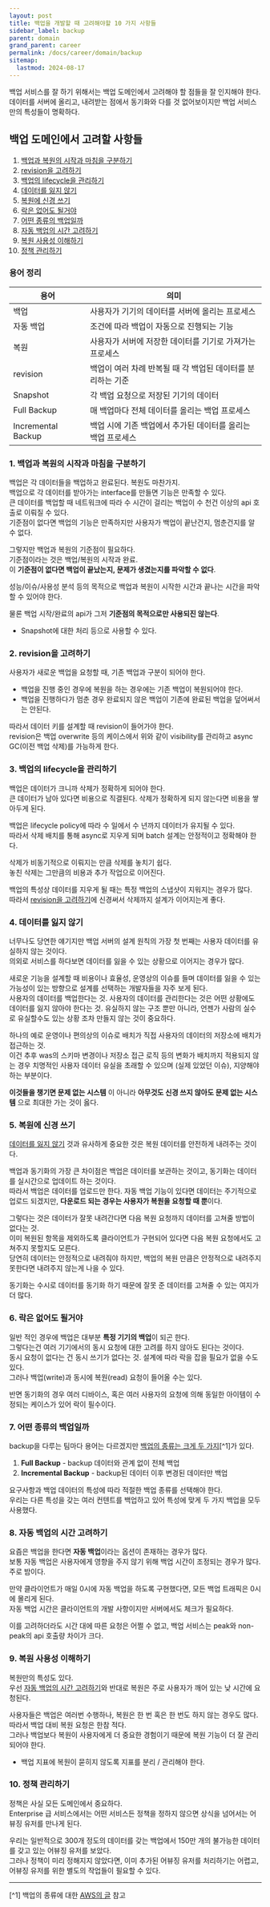 ```yaml
---
layout: post
title: 백업을 개발할 때 고려해야할 10 가지 사항들
sidebar_label: backup
parent: domain
grand_parent: career
permalink: /docs/career/domain/backup
sitemap:
  lastmod: 2024-08-17
---
```


백업 서비스를 잘 하기 위해서는 백업 도메인에서 고려해야 할 점들을 잘 인지해야 한다.  
데이터를 서버에 올리고, 내려받는 점에서 동기화와 다를 것 없어보이지만 백업 서비스만의 특성들이 명확하다.


## 백업 도메인에서 고려할 사항들

1. [백업과 복원의 시작과 마침을 구분하기](#1-백업과-복원의-시작과-마침을-구분하기)
2. [revision을 고려하기](#2-revision을-고려하기)
3. [백업의 lifecycle을 관리하기](#3-백업의-lifecycle을-관리하기)
4. [데이터를 잃지 않기](#4-데이터를-잃지-않기)
5. [복원에 신경 쓰기](#5-복원에-신경-쓰기)
6. [락은 없어도 될거야](#6-락은-없어도-될거야)
7. [어떤 종류의 백업일까](#7-어떤-종류의-백업일까)
8. [자동 백업의 시간 고려하기](#8-자동-백업의-시간-고려하기)
9. [복원 사용성 이해하기](#9-복원-사용성-이해하기)
10. [정책 관리하기](#10-정책-관리하기)

### 용어 정리

| 용어                 | 의미                                 |
 |--------------------|------------------------------------|
| 백업                 | 사용자가 기기의 데이터를 서버에 올리는 프로세스         |
| 자동 백업              | 조건에 따라 백업이 자동으로 진행되는 기능            |
| 복원                 | 사용자가 서버에 저장한 데이터를 기기로 가져가는 프로세스    |
| revision           | 백업이 여러 차례 반복될 때 각 백업된 데이터를 분리하는 기준 |
| Snapshot           | 각 백업 요청으로 저장된 기기의 데이터              |
| Full Backup        | 매 백업마다 전체 데이터를 올리는 백업 프로세스         |
| Incremental Backup | 백업 시에 기존 백업에서 추가된 데이터를 올리는 백업 프로세스 |


### 1. 백업과 복원의 시작과 마침을 구분하기

백업은 각 데이터들을 백업하고 완료된다. 복원도 마찬가지.  
백업으로 각 데이터를 받아가는 interface를 만들면 기능은 만족할 수 있다.  
큰 데이터를 백업할 때 네트워크에 따라 수 시간이 걸리는 백업이 수 천건 이상의 api 호출로 이뤄질 수 있다.  
기준점이 없다면 백업의 기능은 만족하지만 사용자가 백업이 끝난건지, 멈춘건지를 알 수 없다.

그렇지만 백업과 복원의 기준점이 필요하다.  
기준점이라는 것은 백업/복원의 시작과 완료.  
이 **기준점이 없다면 백업이 끝났는지, 문제가 생겼는지를 파악할 수 없다**.

성능/이슈/사용성 분석 등의 목적으로 백업과 복원이 시작한 시간과 끝나는 시간을 파악할 수 있어야 한다.

물론 백업 시작/완료의 api가 그저 **기준점의 목적으로만 사용되진 않는다**.
- Snapshot에 대한 처리 등으로 사용할 수 있다.

### 2. revision을 고려하기

사용자가 새로운 백업을 요청할 때, 기존 백업과 구분이 되어야 한다.
- 백업을 진행 중인 경우에 복원을 하는 경우에는 기존 백업이 복원되어야 한다.
- 백업을 진행하다가 멈춘 경우 완료되지 않은 백업이 기존에 완료된 백업을 덮어써서는 안된다.

따라서 데이터 키를 설계할 때 revision이 들어가야 한다.  
revision은 백업 overwrite 등의 케이스에서 위와 같이 visibility를 관리하고 async GC(이전 백업 삭제)를 가능하게 한다.

### 3. 백업의 lifecycle을 관리하기

백업은 데이터가 크니까 삭제가 정확하게 되어야 한다.  
큰 데이터가 남아 있다면 비용으로 직결된다. 삭제가 정확하게 되지 않는다면 비용을 쌓아두게 된다.

백업은 lifecycle policy에 따라 수 일에서 수 년까지 데이터가 유지될 수 있다.  
따라서 삭제 배치를 통해 async로 지우게 되며 batch 설계는 안정적이고 정확해야 한다.

삭제가 비동기적으로 이뤄지는 만큼 삭제를 놓치기 쉽다.  
놓친 삭제는 그만큼의 비용과 추가 작업으로 이어진다.

백업의 특성상 데이터를 지우게 될 때는 특정 백업의 스냅샷이 지워지는 경우가 많다.  
따라서 [revision을 고려하기](#2-revision을-고려하기)에 신경써서 삭제까지 설계가 이어지는게 좋다.

### 4. 데이터를 잃지 않기

너무나도 당연한 얘기지만 백업 서버의 설계 원칙의 가장 첫 번째는 사용자 데이터를 유실하지 않는 것이다.  
의외로 서비스를 하다보면 데이터를 잃을 수 있는 상황으로 이어지는 경우가 많다.

새로운 기능을 설계할 때 비용이나 효율성, 운영상의 이슈를 들며 데이터를 잃을 수 있는 가능성이 있는 방향으로 설계를 선택하는 개발자들을 자주 보게 된다.  
사용자의 데이터를 백업한다는 것. 사용자의 데이터를 관리한다는 것은 어떤 상황에도 데이터를 잃지 않아야 한다는 것.
유실하지 않는 구조 뿐만 아니라, 언젠가 사람의 실수로 유실할수도 있는 상황 조차 만들지 않는 것이 중요하다.

하나의 예로 운영이나 편의상의 이슈로 배치가 직접 사용자의 데이터의 저장소에 배치가 접근하는 것.  
이건 추후 was의 스키마 변경이나 저장소 접근 로직 등의 변화가 배치까지 적용되지 않는 경우 치명적인 사용자 데이터 유실을 초래할 수 있으며 (실제 있었던 이슈), 지양해야 하는 부분이다.

**이것들을 챙기면 문제 없는 시스템** 이 아니라 **아무것도 신경 쓰지 않아도 문제 없는 시스템** 으로 최대한 가는 것이 옳다.

### 5. 복원에 신경 쓰기

[데이터를 잃지 않기](#4-데이터를-잃지-않기) 것과 유사하게 중요한 것은 복원 데이터를 안전하게 내려주는 것이다.

백업과 동기화의 가장 큰 차이점은 백업은 데이터를 보관하는 것이고, 동기화는 데이터를 실시간으로 업데이트 하는 것이다.  
따라서 백업은 데이터를 업로드만 한다. 자동 백업 기능이 있다면 데이터는 주기적으로 업로드 되겠지만, **다운로드 되는 경우는 사용자가 복원을 요청할 때 뿐**이다.

그렇다는 것은 데이터가 잘못 내려간다면 다음 복원 요청까지 데이터를 고쳐줄 방법이 없다는 것.  
이미 복원된 항목을 제외하도록 클라이언트가 구현되어 있다면 다음 복원 요청에서도 고쳐주지 못할지도 모른다.   
당연히 데이터는 안정적으로 내려줘야 하지만, 백업의 복원 만큼은 안정적으로 내려주지 못한다면 내려주지 않는게 나을 수 있다.

동기화는 수시로 데이터를 동기화 하기 때문에 잘못 준 데이터를 고쳐줄 수 있는 여지가 더 많다.

### 6. 락은 없어도 될거야

일반 적인 경우에 백업은 대부분 **특정 기기의 백업**이 되곤 한다.  
그렇다는건 여러 기기에서의 동시 요청에 대한 고려를 하지 않아도 된다는 것이다.  
동시 요청이 없다는 건 동시 쓰기가 없다는 것. 설계에 따라 락을 잡을 필요가 없을 수도 있다.  
그러나 백업(write)과 동시에 복원(read) 요청이 들어올 수는 있다.

반면 동기화의 경우 여러 디바이스, 혹은 여러 사용자의 요청에 의해 동일한 아이템이 수정되는 케이스가 있어 락이 필수이다.

### 7. 어떤 종류의 백업일까

backup을 다루는 팀마다 용어는 다르겠지만 <u>백업의 종류는 크게 두 가지</u>[^1]가 있다.
1. **Full Backup** - backup 데이터와 관계 없이 전체 백업
2. **Incremental Backup** - backup된 데이터 이후 변경된 데이터만 백업

요구사항과 백업 데이터의 특성에 따라 적절한 백업 종류를 선택해야 한다.  
우리는 다른 특성을 갖는 여러 컨텐트를 백업하고 있어 특성에 맞게 두 가지 백업을 모두 사용했다.


### 8. 자동 백업의 시간 고려하기

요즘은 백업을 한다면 **자동 백업**이라는 옵션이 존재하는 경우가 많다.  
보통 자동 백업은 사용자에게 영향을 주지 않기 위해 백업 시간이 조정되는 경우가 많다. 주로 밤이다.

만약 클라이언트가 매일 0시에 자동 백업을 하도록 구현했다면, 모든 백업 트래픽은 0시에 몰리게 된다.  
자동 백업 시간은 클라이언트의 개발 사항이지만 서버에서도 체크가 필요하다.

이를 고려하더라도 시간 대에 따른 요청은 어쩔 수 없고, 백업 서비스는 peak와 non-peak의 api 호출량 차이가 크다.

### 9. 복원 사용성 이해하기

복원만의 특성도 있다.   
우선 [자동 백업의 시간 고려하기](#8-자동-백업의-시간-고려하기)와 반대로 복원은 주로 사용자가 깨어 있는 낮 시간에 요청된다.

사용자들은 백업은 여러번 수행하나, 복원은 한 번 혹은 한 번도 하지 않는 경우도 많다.  
따라서 백업 대비 복원 요청은 한참 적다.  
그러나 백업보다 복원이 사용자에게 더 중요한 경험이기 때문에 복원 기능이 더 잘 관리 되어야 한다.
- 백업 지표에 복원이 묻히지 않도록 지표를 분리 / 관리해야 한다.

### 10. 정책 관리하기

정책은 사실 모든 도메인에서 중요하다.  
Enterprise 급 서비스에서는 어떤 서비스든 정책을 정하지 않으면 상식을 넘어서는 어뷰징 유저를 만나게 된다.

우리는 일반적으로 300개 정도의 데이터를 갖는 백업에서 150만 개의 불가능한 데이터를 갖고 있는 어뷰징 유저를 보았다.  
그러나 정책이 미리 정해지지 않았다면, 이미 추가된 어뷰징 유저를 처리하기는 어렵고, 어뷰징 유저를 위한 별도의 작업들이 필요할 수 있다.  

---

[^1] 백업의 종류에 대한 [AWS의 글](https://aws.amazon.com/compare/the-difference-between-incremental-differential-and-other-backups/) 참고 